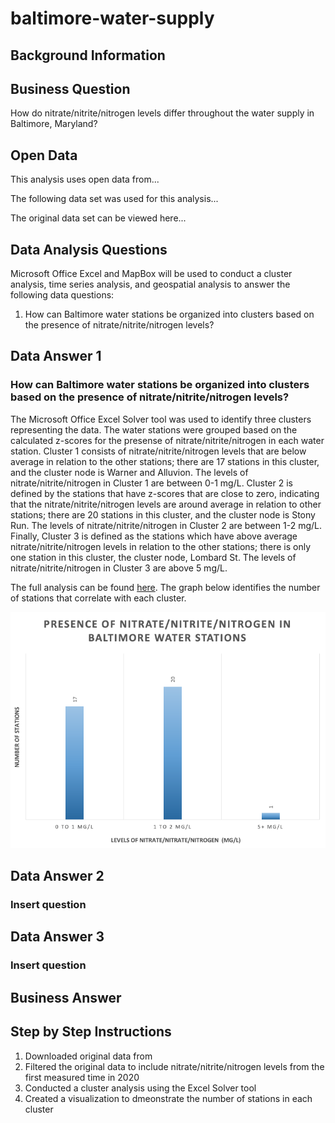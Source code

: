 # baltimore-water-supply


## Background Information



## Business Question

How do nitrate/nitrite/nitrogen levels differ throughout the water supply in Baltimore, Maryland?

## Open Data
This analysis uses open data from...

The following data set was used for this analysis...

The original data set can be viewed here...

## Data Analysis Questions
Microsoft Office Excel and MapBox will be used to conduct a cluster analysis, time series analysis, and geospatial analysis to answer the following data questions:
1. How can Baltimore water stations be organized into clusters based on the presence of nitrate/nitrite/nitrogen levels?


## Data Answer 1
### How can Baltimore water stations be organized into clusters based on the presence of nitrate/nitrite/nitrogen levels?

The Microsoft Office Excel Solver tool was used to identify three clusters representing the data. The water stations were grouped based on the calculated z-scores for the presense of nitrate/nitrite/nitrogen in each water station. Cluster 1 consists of nitrate/nitrite/nitrogen levels that are below average in relation to the other stations; there are 17 stations in this cluster, and the cluster node is Warner and Alluvion. The levels of nitrate/nitrite/nitrogen in Cluster 1 are between 0-1 mg/L. Cluster 2 is defined by the stations that have z-scores that are close to zero, indicating that the nitrate/nitrite/nitrogen levels are around average in relation to other stations; there are 20 stations in this cluster, and the cluster node is Stony Run. The levels of nitrate/nitrite/nitrogen in Cluster 2 are between 1-2 mg/L. Finally, Cluster 3 is defined as the stations which have above average nitrate/nitrite/nitrogen levels in relation to the other stations; there is only one station in this cluster, the cluster node, Lombard St. The levels of nitrate/nitrite/nitrogen in Cluster 3 are above 5 mg/L. 

The full analysis can be found [here](https://github.com/cshah13/baltimore-water-supply/blob/main/Cluster%20Analysis%20.xlsx). The graph below identifies the number of stations that correlate with each cluster.

![alttext](https://github.com/cshah13/baltimore-water-supply/blob/main/Cluster%20Graph.png)


## Data Answer 2
### Insert question

## Data Answer 3
### Insert question


## Business Answer


## Step by Step Instructions
1. Downloaded original data from
2. Filtered the original data to include nitrate/nitrite/nitrogen levels from the first measured time in 2020
3. Conducted a cluster analysis using the Excel Solver tool 
4. Created a visualization to dmeonstrate the number of stations in each cluster



